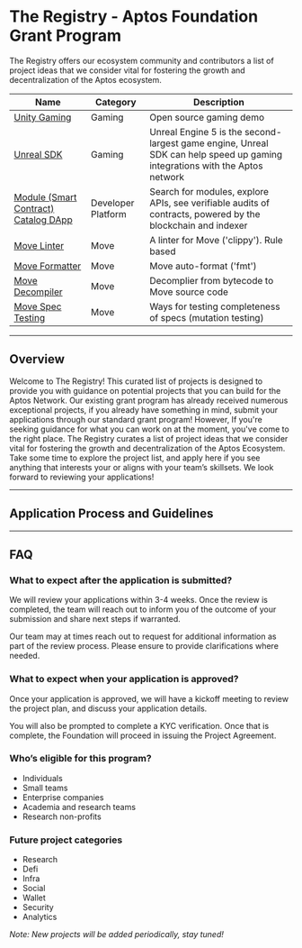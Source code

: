 # **The Registry - Aptos Foundation Grant Program**
The Registry offers our ecosystem community and contributors a list of project ideas that we consider vital for fostering the growth and decentralization of the Aptos ecosystem.

| Name                                            | Category           | Description |
|-------------------------------------------------|--------------------|-------------|
| [Unity Gaming][unity] | Gaming | Open source gaming demo |
| [Unreal SDK][unreal] | Gaming | Unreal Engine 5 is the second-largest game engine, Unreal SDK can help speed up gaming integrations with the Aptos network |
| [Module (Smart Contract) Catalog DApp][catalog] | Developer Platform | Search for modules, explore APIs, see verifiable audits of contracts, powered by the blockchain and indexer |
| [Move Linter][linter] | Move | A linter for Move ('clippy'). Rule based |
| [Move Formatter][formatter] | Move | Move auto-format ('fmt') |
| [Move Decompiler][decompiler]  | Move | Decomplier from bytecode to Move source code |
| [Move Spec Testing][spec_tester] | Move | Ways for testing completeness of specs (mutation testing)|

---
## Overview

Welcome to The Registry! This curated list of projects is designed to provide you with guidance on potential projects that you can build for the Aptos Network. Our existing grant program has already received numerous exceptional projects, if you already have something in mind, submit your applications through our standard grant program! However, If you're seeking guidance for what you can work on at the moment, you've come to the right place. The Registry curates a list of project ideas that we consider vital for fostering the growth and decentralization of the Aptos Ecosystem. Take some time to explore the project list, and apply here if you see anything that interests your or aligns with your team’s skillsets. We look forward to reviewing your applications! 

---
## Application Process and Guidelines


---
## FAQ
### What to expect after the application is submitted?

We will review your applications within 3-4 weeks. Once the review is completed, the team will reach out to inform you of the outcome of your submission and share next steps if warranted. 

Our team may at times reach out to request for additional information as part of the review process. Please ensure to provide clarifications where needed.

### What to expect when your application is approved?

Once your application is approved, we will have a kickoff meeting to review the project plan, and discuss your application details.

You will also be prompted to complete a KYC verification. Once that is complete, the Foundation will proceed in issuing the Project Agreement. 

### Who’s eligible for this program?

- Individuals
- Small teams
- Enterprise companies
- Academia and research teams
- Research non-profits

### Future project categories

- Research
- Defi
- Infra
- Social
- Wallet
- Security
- Analytics


*Note: New projects will be added periodically, stay tuned!*

[token]: ./registry/token_v2_demo.md
[unity]: ./registry/unity_gaming.md
[unreal]: ./registry/unreal_sdk.md
[catalog]: ./registry/module_catalog_dapp.md
[linter]: ./registry/move_linter.md
[formatter]: ./registry/move_formatter.md
[decompiler]: ./registry/move_decomplier.md
[spec_tester]: ./registry/move_spec_testing.md
